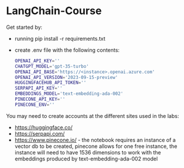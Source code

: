 # LangChain-Course

Get started by:
* running pip install -r requirements.txt
* create .env file with the following contents:
  
  ``` bash
  OPENAI_API_KEY=''
  CHATGPT_MODEL='gpt-35-turbo'
  OPENAI_API_BASE='https://<instance>.openai.azure.com'
  OPENAI_API_VERSION='2023-09-15-preview'
  HUGGINGFACEHUB_API_TOKEN=''
  SERPAPI_API_KEY=''
  EMBEDDINGS_MODEL='text-embedding-ada-002'
  PINECONE_API_KEY=''
  PINECONE_ENV=''
  ```

You may need to create accounts at the different sites used in the labs:

* <https://huggingface.co/>
* <https://serpapi.com/>
* <https://www.pinecone.io/> - the notebook requires an instance of a vector db to be created, pinecone allows for one free instance, the instance will need to have 1536 dimensions to work with the embeddings produced by text-embedding-ada-002 model
